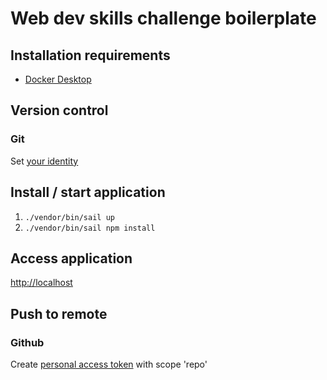 # Web dev skills challenge boilerplate

## Installation requirements
- [Docker Desktop](https://www.docker.com/products/docker-desktop)

## Version control

### Git
Set [your identity](https://git-scm.com/book/en/v2/Getting-Started-First-Time-Git-Setup)

## Install / start application
1) `./vendor/bin/sail up`
2) `./vendor/bin/sail npm install`

## Access application
[http://localhost](http://localhost)

## Push to remote

### Github
Create [personal access token](https://docs.github.com/en/github/authenticating-to-github/creating-a-personal-access-token) with scope 'repo' 